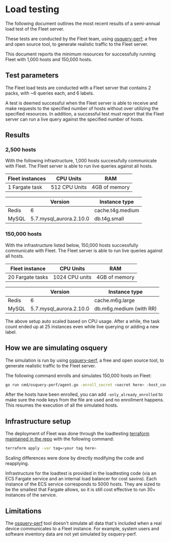 # Load testing

The following document outlines the most recent results of a semi-annual load test of the Fleet server. 

These tests are conducted by the Fleet team, using [osquery-perf](https://github.com/fleetdm/fleet/tree/main/cmd/osquery-perf); a free and open source tool, to generate realistic traffic to the Fleet server.

This document reports the minimum resources for successfully running Fleet with 1,000 hosts and 150,000 hosts.

## Test parameters

The Fleet load tests are conducted with a Fleet server that contains 2 packs, with ~6 queries each, and 6 labels.

A test is deemed successful when the Fleet server is able to receive and make requests to the specified number of hosts without over utilizing the specified resources. In addition, a successful test must report that the Fleet server can run a live query against the specified number of hosts.

## Results

### 2,500 hosts

With the following infrastructure, 1,000 hosts successfully communicate with Fleet. The Fleet server is able to run live queries against all hosts.

|Fleet instances| CPU Units       |RAM             |
|-------|-------------------------|----------------|
| 1 Fargate task | 512 CPU Units  | 4GB of memory |

|&#8203;| Version                 |Instance type |
|-------|-------------------------|--------------|
| Redis | 6                   | cache.t4g.medium |
| MySQL | 5.7.mysql_aurora.2.10.0 | db.t4g.small |

### 150,000 hosts

With the infrastructure listed below, 150,000 hosts successfully communicate with Fleet. The Fleet server is able to run live queries against all hosts.

|Fleet instance | CPU Units       |RAM             |
|-------|-------------------------|----------------|
| 20 Fargate tasks | 1024 CPU units  | 4GB of memory |

|&#8203;| Version                 |Instance type   |
|-------|-------------------------|----------------|
| Redis | 6                   | cache.m6g.large |
| MySQL | 5.7.mysql_aurora.2.10.0 | db.m6g.medium (with RR) |

The above setup auto scaled based on CPU usage. After a while, the task count ended up at 25 instances even while live querying or adding a new label.

## How we are simulating osquery

The simulation is run by using [osquery-perf](https://github.com/fleetdm/fleet/tree/main/cmd/osquery-perf), a free and open source tool, to generate realistic traffic to the Fleet server.

The following command enrolls and simulates 150,000 hosts on Fleet:

```bash
go run cmd/osquery-perf/agent.go -enroll_secret <secret here> -host_count 150000 -server_url <server URL here> -node_key_file nodekeys
```

After the hosts have been enrolled, you can add `-only_already_enrolled` to make sure the node keys from the file are used and no enrollment happens. This resumes the execution of all the simulated hosts.

## Infrastructure setup

The deployment of Fleet was done through the loadtesting [terraform maintained in the repo](https://github.com/fleetdm/fleet/tree/main/tools/loadtesting/terraform) with the following command:

```bash
terraform apply -var tag=<your tag here>
```

Scaling differences were done by directly modifying the code and reapplying.

Infrastructure for the loadtest is provided in the loadtesting code (via an ECS Fargate service and an internal load balancer for cost savins). Each instance of the ECS service corresponds to 5000 hosts.
They are sized to be the smallest that Fargate allows, so it is still cost effective to run 30+ instances of the service.

## Limitations

The [osquery-perf](https://github.com/fleetdm/fleet/tree/main/cmd/osquery-perf) tool doesn't simulate all data that's included when a real device communicates to a Fleet instance. For example, system users and software inventory data are not yet simulated by osquery-perf.

<meta name="pageOrderInSection" value="500">
